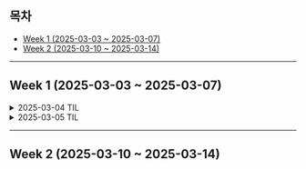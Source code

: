 
## 목차
- [Week 1 (2025-03-03 ~ 2025-03-07)](#week-1-2025-03-03---2025-03-07)
- [Week 2 (2025-03-10 ~ 2025-03-14)](#week-2-2025-03-10---2025-03-14)

---

## Week 1 (2025-03-03 ~ 2025-03-07)

<details>
  <summary>2025-03-04 TIL</summary>

### 오늘의 CS 개념: 보일러 플레이트
- **정의:**  
  어플리케이션을 시작할 때 기본적으로 필요하고, 반복적이며 표준화된 코드나 설정
- **역할:**  
  프로젝트의 초기 설정, 파일 구조, 공통 설정 코드 등을 미리 제공해 개발자가 빠르게 시작할 수 있도록 도움
- **예시:**  
  리액트 앱의 기본 템플릿 코드 등

### Zustand
- **정의:**  
  리액트 애플리케이션의 상태 관리를 위해 만들어진 경량 라이브러리
- **특징:**  
  - 보일러 플레이트 코드가 적어 빠르게 상태관리를 할 수 있음  
  - 최소한의 리렌더링을 유도해 효율적인 상태관리를 지원함
</details>

<details>
  <summary>2025-03-05 TIL</summary>

### 오늘의 CS 개념: 탈중앙화(Decentralization)
- **정의:**  
중앙 기관 없이 여러 참여자가 함께 운영하는 시스템
- **역할:**  
특정 회사, 정부, 중앙은행 등의 중앙 권력이 존재하지 않음
시스템 운영 권한이 여러 사람에게 분배됨

🔍 탈중앙화의 핵심
✔ 한 사람이 전체 시스템을 통제할 수 없음
✔ 데이터가 한 곳에 저장되지 않고 여러 곳에 분산됨
✔ 운영의 투명성과 보안성이 증가

### P2P(Peer-to-Peer)
- **정의:**  
서버 없이 사용자들(Peer)끼리 직접 연결되는 네트워크 방식
- **특징:**  
  - 한쪽(서버)이 아닌, 모든 노드(사용자)가 동등한 역할을 함
  - 파일 공유, 메시지 교환, 거래 등을 직접 수행
  - p2p는 탈중앙화 네트워크를 만드는 한가지 방법
  
</details>

---

## Week 2 (2025-03-10 ~ 2025-03-14)

